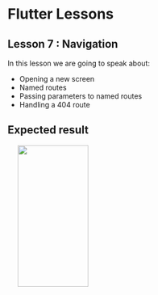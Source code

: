 # Flutter Lessons

## Lesson 7 : Navigation

In this lesson we are going to speak about:
* Opening a new screen
* Named routes
* Passing parameters to named routes
* Handling a 404 route

## Expected result

<img src="https://raw.githubusercontent.com/ThomasEcalle/flutter_lessons/7-navigation/readme_resources/solution.gif" width="140" height="280" hspace="20"/>